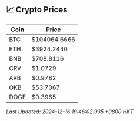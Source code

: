 ## 📈 Crypto Prices

| Coin | Price |
| ---- | ----- |
| BTC | $104064.6666 |
| ETH | $3924.2440 |
| BNB | $708.8116 |
| CRV | $1.0729 |
| ARB | $0.9782 |
| OKB | $53.7067 |
| DOGE | $0.3965 |

_Last Updated: 2024-12-16 19:46:02.935 +0800 HKT_